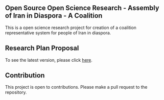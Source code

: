 ## Open Source Open Science Research - Assembly of Iran in Diaspora - A Coalition

This is a open science research project for creation of a coalition representative system for people of Iran in diaspora.


## Research Plan Proposal

To see the latest version, please click [here](https://github.com/ososIran/os-plan-coalition/raw/main/eng/os-assembly.pdf).



## Contribution

This project is open to contributions. Please make a pull request to the repository.

<!-- ### Build
To build the pdf, you need to have `latex` installed and compile the `research-plan-proposal.tex` file. -->